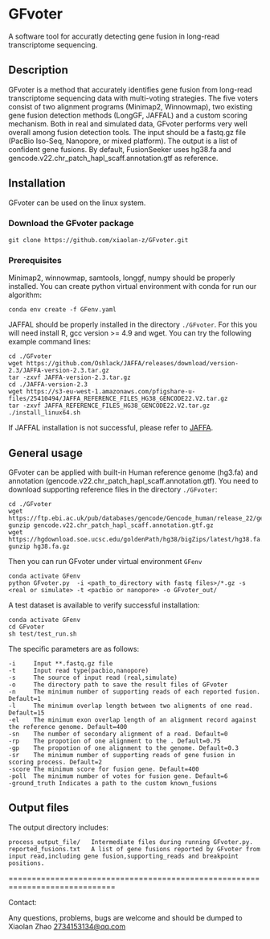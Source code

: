 # GFvoter
 A software tool for accuratly detecting gene fusion in long-read transcriptome sequencing.


## Description
GFvoter is a method that accurately identifies gene fusion from long-read transcriptome sequencing data with multi-voting strategies. The five voters consist of two alignment programs (Minimap2, Winnowmap), two existing gene fusion detection methods (LongGF, JAFFAL) and a custom scoring mechanism. Both in real and simulated data, GFvoter performs very well overall among fusion detection tools.
The input should be a fastq.gz file (PacBio Iso-Seq, Nanopore, or mixed platform). The output is a list of confident gene fusions. By default, FusionSeeker uses hg38.fa and gencode.v22.chr_patch_hapl_scaff.annotation.gtf as reference.


## Installation
GFvoter can be used on the linux system.

### Download the GFvoter package

    git clone https://github.com/xiaolan-z/GFvoter.git 

### Prerequisites
Minimap2, winnowmap, samtools, longgf, numpy should be properly installed. You can create python virtual environment with conda for run our algorithm:

    conda env create -f GFenv.yaml

JAFFAL should be properly installed in the directory `./GFvoter`. For this you will need install R, gcc version >= 4.9 and wget. You can try the following example command lines:

    cd ./GFvoter
    wget https://github.com/Oshlack/JAFFA/releases/download/version-2.3/JAFFA-version-2.3.tar.gz
    tar -zxvf JAFFA-version-2.3.tar.gz
    cd ./JAFFA-version-2.3
    wget https://s3-eu-west-1.amazonaws.com/pfigshare-u-files/25410494/JAFFA_REFERENCE_FILES_HG38_GENCODE22.V2.tar.gz
    tar -zxvf JAFFA_REFERENCE_FILES_HG38_GENCODE22.V2.tar.gz
    ./install_linux64.sh

If JAFFAL installation is not successful, please refer to [JAFFA].


## General usage
GFvoter can be applied with built-in Human reference genome (hg3.fa) and annotation (gencode.v22.chr_patch_hapl_scaff.annotation.gtf). You need to download supporting reference files in the directory `./GFvoter`:


    cd ./GFvoter
    wget https://ftp.ebi.ac.uk/pub/databases/gencode/Gencode_human/release_22/gencode.v22.chr_patch_hapl_scaff.annotation.gtf.gz
    gunzip gencode.v22.chr_patch_hapl_scaff.annotation.gtf.gz
    wget https://hgdownload.soe.ucsc.edu/goldenPath/hg38/bigZips/latest/hg38.fa.gz
    gunzip hg38.fa.gz

Then you can run GFvoter under virtual environment `GFenv`

    conda activate GFenv
    python GFvoter.py  -i <path_to_directory with fastq files>/*.gz -s <real or simulate> -t <pacbio or nanopore> -o GFvoter_out/

A test dataset is available to verify successful installation:

    conda activate GFenv
    cd GFvoter
    sh test/test_run.sh

The specific parameters are as follows:

    -i     Input **.fastq.gz file
    -t     Input read type(pacbio,nanopore)
    -s     The source of input read (real,simulate)
    -o     The directory path to save the result files of GFvoter
    -n     The minimum number of supporting reads of each reported fusion. Default=1  
    -l     The minimum overlap length between two aligments of one read. Default=15
    -el    The minimum exon overlap length of an alignment record against the reference genome. Default=400
    -sn    The number of secondary alignment of a read. Default=0
    -rp    The propotion of one alignment to the . Default=0.75
    -gp    The propotion of one alignment to the genome. Default=0.3
    -sr    The minimum number of supporting reads of gene fusion in scoring process. Default=2
    -score The minimum score for fusion gene. Default=400
    -poll  The minimum number of votes for fusion gene. Default=6
    -ground_truth Indicates a path to the custom known_fusions

## Output files
The output directory includes:

    process_output_file/   Intermediate files during running GFvoter.py.
    reported_fusions.txt   A list of gene fusions reported by GFvoter from input read,including gene fusion,supporting_reads and breakpoint positions.

=============================================================================

Contact:

Any questions, problems, bugs are welcome and should be dumped to Xiaolan Zhao <2734153134@qq.com>


[JAFFA]: https://github.com/Oshlack/JAFFA
 